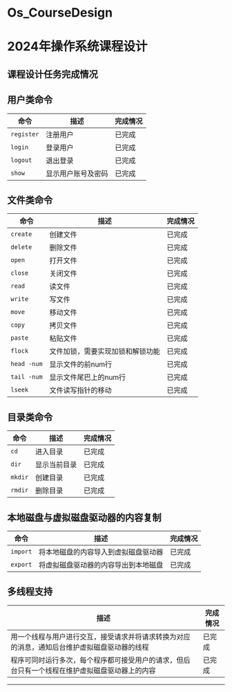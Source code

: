 # Os_CourseDesign
# 2024年操作系统课程设计
## 课程设计任务完成情况

## 用户类命令

| 命令 | 描述 | 完成情况 |
| --- | --- | --- |
| `register` | 注册用户 | 已完成 |
| `login` | 登录用户 | 已完成 |
| `logout` | 退出登录 | 已完成 |
| `show` | 显示用户账号及密码 | 已完成 |

## 文件类命令

| 命令 | 描述 | 完成情况 |
| --- | --- | --- |
| `create` | 创建文件 | 已完成 |
| `delete` | 删除文件 | 已完成 |
| `open` | 打开文件 | 已完成 |
| `close` | 关闭文件 | 已完成 |
| `read` | 读文件 | 已完成 |
| `write` | 写文件 | 已完成 |
| `move` | 移动文件 | 已完成 |
| `copy` | 拷贝文件 | 已完成 |
| `paste` | 粘贴文件 | 已完成 |
| `flock` | 文件加锁，需要实现加锁和解锁功能 | 已完成 |
| `head -num` | 显示文件的前num行 | 已完成 |
| `tail -num` | 显示文件尾巴上的num行 | 已完成 |
| `lseek` | 文件读写指针的移动 | 已完成 |

## 目录类命令

| 命令 | 描述 | 完成情况 |
| --- | --- | --- |
| `cd` | 进入目录 | 已完成 |
| `dir` | 显示当前目录 | 已完成 |
| `mkdir` | 创建目录 | 已完成 |
| `rmdir` | 删除目录 | 已完成 |

## 本地磁盘与虚拟磁盘驱动器的内容复制

| 命令 | 描述 | 完成情况 |
| --- | --- | --- |
| `import` | 将本地磁盘的内容导入到虚拟磁盘驱动器 | 已完成 |
| `export` | 将虚拟磁盘驱动器的内容导出到本地磁盘 | 已完成 |

## 多线程支持

| 描述 | 完成情况 |
| --- | --- |
| 用一个线程与用户进行交互，接受请求并将请求转换为对应的消息，通知后台维护虚拟磁盘驱动器的线程 | 已完成 |
| 程序可同时运行多次，每个程序都可接受用户的请求，但后台只有一个线程在维护虚拟磁盘驱动器上的内容 | 已完成 |

---
